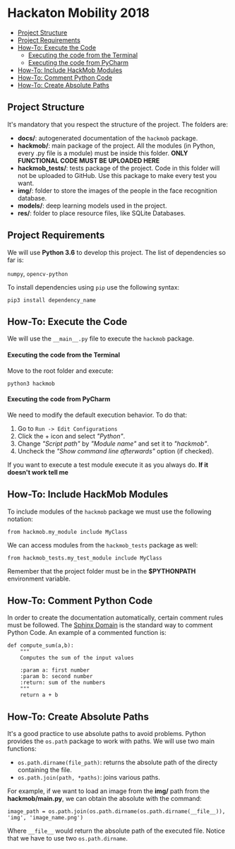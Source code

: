 # Hackaton Mobility 2018

* [Project Structure](#project-structure)
* [Project Requirements](#project-requirements)
* [How-To: Execute the Code](#how-to-execute-the-code)
    - [Executing the code from the Terminal](#executing-the-code-from-the-terminal)
    - [Executing the code from PyCharm](#executing-the-code-from-pycharm)
* [How-To: Include HackMob Modules](#how-to-include-hackmob-modules)
* [How-To: Comment Python Code](#how-to-comment-python-code)
* [How-To: Create Absolute Paths](#how-to-create-absolute-paths)

## Project Structure

It's mandatory that you respect the structure of the project. The folders are:

- **docs/**: autogenerated documentation of the `hackmob` package.
- **hackmob/**: main package of the project. All the modules (in Python, every .py file is a module) must be inside this folder. **ONLY FUNCTIONAL CODE MUST BE UPLOADED HERE**
- **hackmob_tests/**: tests package of the project. Code in this folder will not be uploaded to GitHub. Use this package to make every test you want.
- **img/**: folder to store the images of the people in the face recognition database.
- **models/**: deep learning models used in the project.
- **res/**: folder to place resource files, like SQLite Databases. 

## Project Requirements

We will use **Python 3.6** to develop this project. The list of dependencies so far is:

`numpy`, `opencv-python`

To install dependencies using `pip` use the following syntax:

    pip3 install dependency_name

## How-To: Execute the Code

We will use the `__main__.py` file to execute the `hackmob` package.

#### Executing the code from the Terminal

Move to the root folder and execute:

    python3 hackmob

#### Executing the code from PyCharm

We need to modify the default execution behavior. To do that:

1. Go to `Run -> Edit Configurations`
2. Click the + icon and select _"Python"_.
3. Change _"Script path"_ by _"Module name"_ and set it to _"hackmob"_.
4. Uncheck the _"Show command line afterwards"_ option (if checked).

If you want to execute a test module execute it as you always do. **If it doesn't work tell me**

## How-To: Include HackMob Modules

To include modules of the `hackmob` package we must use the following notation:

    from hackmob.my_module include MyClass
    
We can access modules from the `hackmob_tests` package as well:

    from hackmob_tests.my_test_module include MyClass
    
Remember that the project folder must be in the **$PYTHONPATH** environment variable.

## How-To: Comment Python Code

In order to create the documentation automatically, certain comment rules must be followed. The [Sphinx Domain](http://www.sphinx-doc.org/en/1.4.8/domains.html#basic-markup) is the standard way to comment Python Code. An example of a commented function is:

    def compute_sum(a,b):
        """
        Computes the sum of the input values
        
        :param a: first number
        :param b: second number
        :return: sum of the numbers
        """
        return a + b
        
## How-To: Create Absolute Paths

It's a good practice to use absolute paths to avoid problems. Python provides the `os.path` package to work with paths. We will use two main functions:

- `os.path.dirname(file_path)`: returns the absolute path of the directy containing the file.
- `os.path.join(path, *paths)`: joins various paths.

For example, if we want to load an image from the **img/** path from the **hackmob/__main__.py**, we can obtain the absolute with the command:

    image_path = os.path.join(os.path.dirname(os.path.dirname(__file__)), 'img', 'image_name.png')
    
Where `__file__` would return the absolute path of the executed file. Notice that we have to use two `os.path.dirname`.

